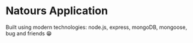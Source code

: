 # Natours Application

Built using modern technologies: node.js, express, mongoDB, mongoose, bug and friends 😁
